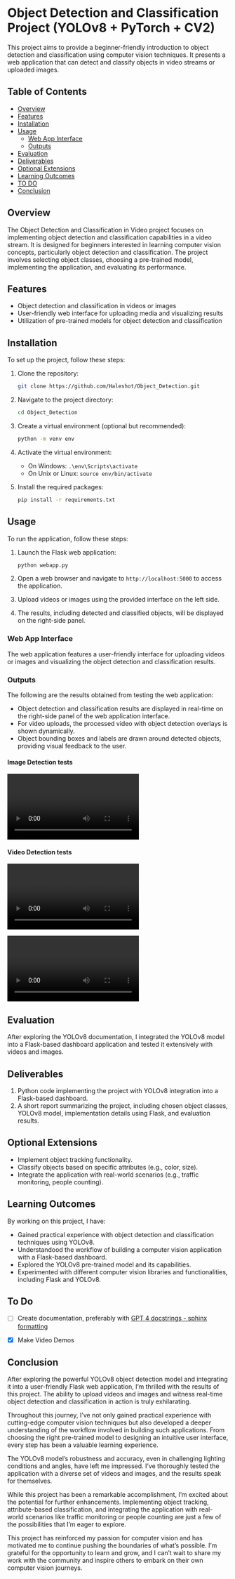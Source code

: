 # Object Detection and Classification Project (YOLOv8 + PyTorch + CV2)

This project aims to provide a beginner-friendly introduction to object detection and classification using computer vision techniques. It presents a web application that can detect and classify objects in video streams or uploaded images.

## Table of Contents

- [Overview](#overview)
- [Features](#features)
- [Installation](#installation)
- [Usage](#usage)
  - [Web App Interface](#web-app-interface)
  - [Outputs](#outputs)
  <!-- - [Project Structure](#project-structure) -->
- [Evaluation](#evaluation)
- [Deliverables](#deliverables)
- [Optional Extensions](#optional-extensions)
- [Learning Outcomes](#learning-outcomes)
- [TO DO](#to-do)
- [Conclusion](#conclusion)

## Overview

The Object Detection and Classification in Video project focuses on implementing object detection and classification capabilities in a video stream. It is designed for beginners interested in learning computer vision concepts, particularly object detection and classification. The project involves selecting object classes, choosing a pre-trained model, implementing the application, and evaluating its performance.

## Features

- Object detection and classification in videos or images
- User-friendly web interface for uploading media and visualizing results
- Utilization of pre-trained models for object detection and classification

## Installation

To set up the project, follow these steps:

1. Clone the repository:

   ```bash
   git clone https://github.com/Haleshot/Object_Detection.git
   ```

2. Navigate to the project directory:

   ```bash
   cd Object_Detection
   ```

3. Create a virtual environment (optional but recommended):

   ```bash
   python -m venv env
   ```

4. Activate the virtual environment:
   - On Windows: `.\env\Scripts\activate`
   - On Unix or Linux: `source env/bin/activate`

5. Install the required packages:

   ```bash
   pip install -r requirements.txt
   ```

## Usage

To run the application, follow these steps:

1. Launch the Flask web application:

   ```bash
   python webapp.py
   ```

2. Open a web browser and navigate to `http://localhost:5000` to access the application.

3. Upload videos or images using the provided interface on the left side.

4. The results, including detected and classified objects, will be displayed on the right-side panel.

### Web App Interface

The web application features a user-friendly interface for uploading videos or images and visualizing the object detection and classification results.

<!-- #### Landing Page Screenshot

![Landing Page](assets/Landing_Page.png) -->

### Outputs

The following are the results obtained from testing the web application:

- Object detection and classification results are displayed in real-time on the right-side panel of the web application interface.
- For video uploads, the processed video with object detection overlays is shown dynamically.
- Object bounding boxes and labels are drawn around detected objects, providing visual feedback to the user.

#### Image Detection tests

![Image Detection output](https://github.com/haleshot/Object_Detection/raw/main/assets/Image_Output.mp4)

#### Video Detection tests

<!-- <video src="assets/Video_Output_1.mp4" controls></video> -->
![Video Output 1](https://github.com/haleshot/Object_Detection/raw/main/assets/Video_Output_1.mp4)

![Video Output 2](https://github.com/haleshot/Object_Detection/raw/main/assets/Video_Output_2.mp4)



<!-- ### Project Structure

```
Object_Detection/
│
├── app/
│   ├── static/
│   │   └── css/
│   │       └── style.css
│   ├── templates/
│   │   └── index.html
│   └── webapp.py
│
├── uploads/
│
├── README.md
└── requirements.txt
``` -->

## Evaluation

After exploring the YOLOv8 documentation, I integrated the YOLOv8 model into a Flask-based dashboard application and tested it extensively with videos and images.

## Deliverables

1. Python code implementing the project with YOLOv8 integration into a Flask-based dashboard.
2. A short report summarizing the project, including chosen object classes, YOLOv8 model, implementation details using Flask, and evaluation results.

## Optional Extensions

- Implement object tracking functionality.
- Classify objects based on specific attributes (e.g., color, size).
- Integrate the application with real-world scenarios (e.g., traffic monitoring, people counting).

## Learning Outcomes

By working on this project, I have:

- Gained practical experience with object detection and classification techniques using YOLOv8.
- Understandood the workflow of building a computer vision application with a Flask-based dashboard.
- Explored the YOLOv8 pre-trained model and its capabilities.
- Experimented with different computer vision libraries and functionalities, including Flask and YOLOv8.


## To Do
- [ ] Create documentation, preferably with [GPT 4 docstrings - sphinx formatting](https://gpt4docstrings.readthedocs.io/en/latest/)
    
- [x] Make Video Demos 

## Conclusion

After exploring the powerful YOLOv8 object detection model and integrating it into a user-friendly Flask web application, I’m thrilled with the results of this project. The ability to upload videos and images and witness real-time object detection and classification in action is truly exhilarating.

Throughout this journey, I’ve not only gained practical experience with cutting-edge computer vision techniques but also developed a deeper understanding of the workflow involved in building such applications. From choosing the right pre-trained model to designing an intuitive user interface, every step has been a valuable learning experience.

The YOLOv8 model’s robustness and accuracy, even in challenging lighting conditions and angles, have left me impressed. I’ve thoroughly tested the application with a diverse set of videos and images, and the results speak for themselves.

While this project has been a remarkable accomplishment, I’m excited about the potential for further enhancements. Implementing object tracking, attribute-based classification, and integrating the application with real-world scenarios like traffic monitoring or people counting are just a few of the possibilities that I’m eager to explore.

This project has reinforced my passion for computer vision and has motivated me to continue pushing the boundaries of what’s possible. I’m grateful for the opportunity to learn and grow, and I can’t wait to share my work with the community and inspire others to embark on their own computer vision journeys.
